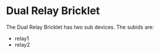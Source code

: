 Dual Relay Bricklet
====================
The Dual Relay Bricklet has two sub devices.
The subids are: 
 * relay1
 * relay2
